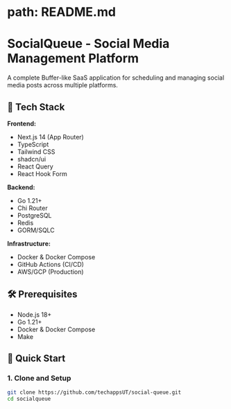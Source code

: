 # path: README.md

# SocialQueue - Social Media Management Platform

A complete Buffer-like SaaS application for scheduling and managing social media posts across multiple platforms.

## 🚀 Tech Stack

**Frontend:**
- Next.js 14 (App Router)
- TypeScript
- Tailwind CSS
- shadcn/ui
- React Query
- React Hook Form

**Backend:**
- Go 1.21+
- Chi Router
- PostgreSQL
- Redis
- GORM/SQLC

**Infrastructure:**
- Docker & Docker Compose
- GitHub Actions (CI/CD)
- AWS/GCP (Production)

## 🛠️ Prerequisites

- Node.js 18+
- Go 1.21+
- Docker & Docker Compose
- Make

## 🏃 Quick Start

### 1. Clone and Setup
```bash
git clone https://github.com/techappsUT/social-queue.git
cd socialqueue